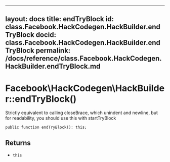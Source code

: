 
***

layout: docs
title: endTryBlock
id: class.Facebook.HackCodegen.HackBuilder.endTryBlock
docid: class.Facebook.HackCodegen.HackBuilder.endTryBlock
permalink: /docs/reference/class.Facebook.HackCodegen.HackBuilder.endTryBlock.md
---







# Facebook\\HackCodegen\\HackBuilder::endTryBlock()




Strictly equivalent to calling closeBrace, which unindent and newline,
but for readability, you should use this with startTryBlock




``` Hack
public function endTryBlock(): this;
```




## Returns




* ` this `